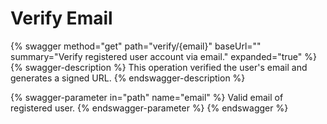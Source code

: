# Verify Email



{% swagger method="get" path="verify/{email}" baseUrl="" summary="Verify registered user account via email." expanded="true" %}
{% swagger-description %}
This operation verified the user's email and generates a signed URL.
{% endswagger-description %}

{% swagger-parameter in="path" name="email" %}
Valid email of registered user.
{% endswagger-parameter %}
{% endswagger %}
